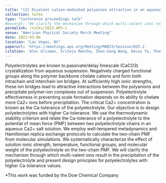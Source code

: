 ```yaml
---
title: "[2] Divalent cation-mediated polyanion attraction in an aqueous solution"
collection: talks
type: "Conference proceedings talk"
#excerpt: 'We clarify the mechanism through which multi-valent ions result in polyelectrolyte precipitation and present design principles for polyelectrolytes with higher calcium tolerance values.'
permalink: /talks/2023-APS-1
venue: "American Physical Society March Meeting"
date: 2023-03-06
location: "Las Vegas, NV"
paperurl: 'https://meetings.aps.org/Meeting/MAR23/Session/B15.1'
citation: 'Alec Glisman, Sriteja Mantha, Zhen-Gang Wang, Decai Yu, Thomas Kalantar, Christopher Tucker, Eric Wasserman, Scott Backer, Larisa Reyes, and Dipti Singh. (2023). &quot;Divalent cation-mediated polyanion attraction in an aqueous solution.&quot; <i>APS March Meeting</i> (2023)'
---
```


Polyelectrolytes are known to passivate/delay limescale (CaCO3) crystallization from aqueous suspension. Negatively charged functional groups along the polymer backbone chelate cations and form both intrachain and interchain ion bridges.
At sufficiently high ionic strengths, these ion bridges lead to attractive interactions between the polyanions and precipitate polymer-ion complexes out of suspension.
Polyelectrolyte effectiveness in preventing scale formation depends on its ability to chelate more Ca2+ ions before precipitation.
The critical Ca2+ concentration is known as the Ca-tolerance of the polyelectrolyte. Our objective is to design polyelectrolytes with higher Ca-tolerance.
We use the thermodynamic stability criterion and relate the Ca-tolerance of a polyelectrolyte to the potential of mean force (PMF) between two polyelectrolyte chains in an aqueous Ca2+ salt solution.
We employ well-tempered metadynamics and Hamiltonian replica exchange protocols to calculate the two-chain PMF from molecular simulations.
We systematically characterize the effect of solution ionic strength, temperature, functional groups, and molecular weight of the polyelectrolyte on the two-chain PMF.
We will clarify the mechanism through which multi-valent ions result in the precipitation of the polyelectrolyte and present design principles for polyelectrolytes with higher Ca-tolerance values.

*This work was funded by the Dow Chemical Company